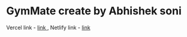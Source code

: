 # GymMate create by Abhishek soni

Vercel link - [ link ](https://gym-mate-iy3m2ld80-abhisheksooni.vercel.app) ,
 Netlify link - [ link ](https://gym-mate-as.netlify.app)


